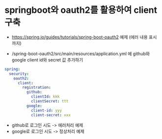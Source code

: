 # springboot와 oauth2를 활용하여 client 구축
- https://spring.io/guides/tutorials/spring-boot-oauth2 예제 (에러 내용 표시까지)

- /spring-boot-oauth2/src/main/resources/application.yml 에 github와 google client id와 secret 값 추가하기

```yaml
spring:
  security:
    oauth2:
      client:
        registration:
          github:
            clientId: kkk
            clientSecret: ttt
          google:
            client-id: yyy
            client-secret: xxx
```

- github로 로그인 시도 -> 에러처리 예제
- google로 로그인 시도 -> 정상처리 예제
